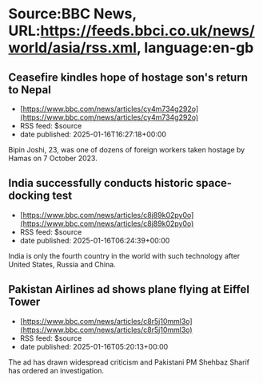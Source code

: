 # Source:BBC News, URL:https://feeds.bbci.co.uk/news/world/asia/rss.xml, language:en-gb

## Ceasefire kindles hope of hostage son's return to Nepal
 - [https://www.bbc.com/news/articles/cy4m734g292o](https://www.bbc.com/news/articles/cy4m734g292o)
 - RSS feed: $source
 - date published: 2025-01-16T16:27:18+00:00

Bipin Joshi, 23, was one of dozens of foreign workers taken hostage by Hamas on 7 October 2023.

## India successfully conducts historic space-docking test
 - [https://www.bbc.com/news/articles/c8j89k02py0o](https://www.bbc.com/news/articles/c8j89k02py0o)
 - RSS feed: $source
 - date published: 2025-01-16T06:24:39+00:00

India is only the fourth country in the world with such technology after United States, Russia and China.

## Pakistan Airlines ad shows plane flying at Eiffel Tower
 - [https://www.bbc.com/news/articles/c8r5j10mml3o](https://www.bbc.com/news/articles/c8r5j10mml3o)
 - RSS feed: $source
 - date published: 2025-01-16T05:20:13+00:00

The ad has drawn widespread criticism and Pakistani PM Shehbaz Sharif has ordered an investigation.

